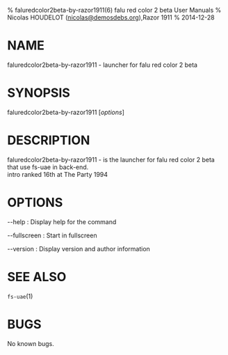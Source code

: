 % faluredcolor2beta-by-razor1911(6) falu red color 2 beta User Manuals
% Nicolas HOUDELOT (nicolas@demosdebs.org),Razor 1911
% 2014-12-28

# NAME
faluredcolor2beta-by-razor1911 - launcher for falu red color 2 beta

# SYNOPSIS
faluredcolor2beta-by-razor1911 [*options*]

# DESCRIPTION
faluredcolor2beta-by-razor1911 - is the launcher for falu red color 2 beta that use fs-uae in back-end.  
intro ranked 16th at The Party 1994

# OPTIONS
\--help
:   Display help for the command

\--fullscreen
:   Start in fullscreen

\--version
:   Display version and author information

# SEE ALSO
`fs-uae`(1)

# BUGS
No known bugs.
